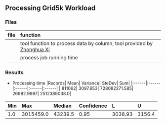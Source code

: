 ## Processing Grid5k Workload


### Files
|file| function|
|:---|:--------|
|[]()| tool function to process data by column, tool provided by [Zhonghua Xi](https://github.com/xizhonghua/pystats)|
|[]()| process job running time|


### Results
- Processing time
|Records| Mean| Variance| SteDev| Sum|
|:------|:------|:------|:------|:------|
| 811062| 3097.653| 728082271.585| 26982.9997| 2512389038.0|

Min| Max| Median| Confidence| L| U|
|:------|:------|:------|:------|:------|:------|
| 1.0| 3015459.0| 43239.5|0.95| 3038.93| 3156.4|
